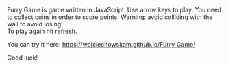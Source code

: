 
Furry Game is game written in JavaScript.
Use arrow keys to play.
You need to collect coins in order to score points.
Warning: avoid colliding with the wall to avoid losing!  
To play again hit refresh.

You can try it here: https://wojciechowskam.github.io/Furry_Game/

Good luck!
